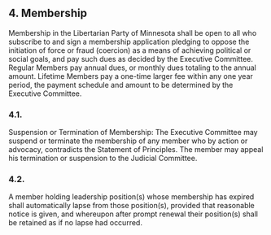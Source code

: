 ## 4. Membership
Membership in the Libertarian Party of Minnesota shall be open to all who subscribe to and sign a membership application pledging to oppose the initiation of force or fraud (coercion) as a means of achieving political or social goals, and pay such dues as decided by the Executive Committee. Regular Members pay annual dues, or monthly dues totaling to the annual amount. Lifetime Members pay a one-time larger fee within any one year period, the payment schedule and amount to be determined by the Executive Committee.

### 4.1.
Suspension or Termination of Membership: The Executive Committee may suspend or terminate the membership of any member who by action or advocacy, contradicts the Statement of Principles. The member may appeal his termination or suspension to the Judicial Committee.

### 4.2.
A member holding leadership position(s) whose membership has expired shall automatically lapse from those position(s), provided that reasonable notice is given, and whereupon after prompt renewal their position(s) shall be retained as if no lapse had occurred.
